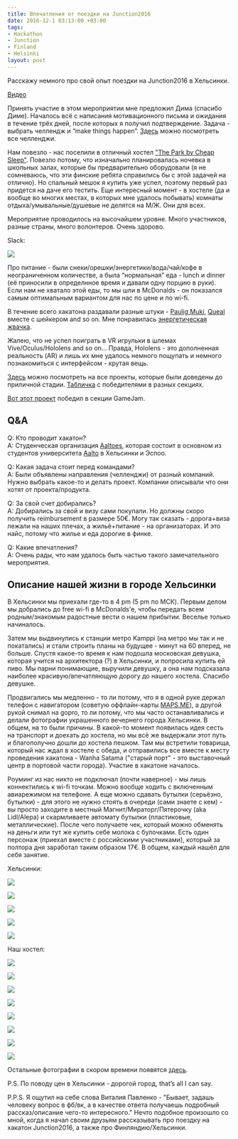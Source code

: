 ```yaml
---
title: Впечатления от поездки на Junction2016
date: 2016-12-1 03:13:00 +03:00
tags:
- Hackathon
- Junction
- Finland
- Helsinki
layout: post
---
```


Расскажу немного про свой опыт поездки на Junction2016 в Хельсинки.

[Видео](https://www.youtube.com/watch?v=SlRr1c946SQ&t=6s)

Принять участие в этом мероприятии мне предложил Дима (спасибо Диме).
Началось всё с написания мотивационного письма и ожидания в течение трёх дней, после которых я получил подтверждение. Задача - выбрать челлендж и “make things happen”. [Здесь](https://hackjunction.com/challenges/) можно посмотреть все челленджи.

Нам повезло - нас поселили в отличный хостел ["The Park by Cheap Sleep"](https://www.cheapsleep.fi/thepark/). Повезло потому, что изначально планировалась ночевка в школьных залах, которые бы предварительно оборудовали (я не сомневаюсь, что эти финские ребята справились бы с этой задачей на отлично). Но спальный мешок я купить уже успел, поэтому первый раз придется на даче его тестить.
Еще интересный момент - в хостеле (да и вообще во многих местах, в которых мне удалось побывать) комнаты отдыха/умывальные/душевые не делятся на М/Ж. Они для всех.

Мероприятие проводилось на высочайшем уровне. Много участников, разные страны, много волонтеров. Очень здорово.

Slack:

![](/assets/images/junction-2016/slack_screen.png)

Про питание - были снеки/орешки/энергетики/вода/чай/кофе в неограниченном количестве, а была “нормальная” еда - lunch и dinner (её приносили в определнное время и давали одну порцию в руки).
Если нам не хватало этой еды, то мы шли в McDonalds - он показался самым оптимальным вариантом для нас по цене и по wi-fi.

В течение всего хакатона раздавали разные штуки - [Paulig Muki](http://www.pauligshop.fi/fi_fi/paulig-muki?lang=en), [Queal](https://queal.com) вместе с шейкером and so on.
Мне понравилась [энергетическая жвачка](http://www.madcroc.com/gum/).

Жалею, что не успел поиграть в VR игрульки в шлемах Vive/Oculus/Hololens and so on... Правда, Hololens - это дополненная реальность (AR) и лишь их мне удалось немного пощупать и немного познакомиться с интерфейсом - крутая вещь.

[Здесь](https://junction2016.devpost.com/submissions) можно посмотреть на все проекты, которые были доведены до приличной стадии. [Табличка](https://docs.google.com/spreadsheets/d/1CP6QVoZ1MM57bPO_BxkbNOwoDxJmrbmTXrhWE-2xYiQ/edit#gid=0) с победителями в разных секциях.

[Вот этот проект](https://www.youtube.com/watch?v=CbUvywF3GTM) победил в секции GameJam.


## Q&A

Q: Кто проводит хакатон?<br>
A: Студенческая организация [Aaltoes](http://aaltoes.com), которая состоит в основном из студентов университета [Aalto](http://www.aalto.fi/en/) в Хельсинки и Эспоо.

Q: Какая задача стоит перед командами?<br>
A: Были объявлены направления (челленджи) от разный компаний. Нужно выбрать какое-то и делать проект. Компании описывали что они хотят от проекта/продукта.

Q: За свой счет добирались?<br>
A: Добирались за свой и визу сами покупали. Но должны скоро получить reimbursement в размере 50€. Могу так сказать - дорога+виза лежали на наших плечах, а жильё+питание - на организаторах. И это найс, потому что жилье и еда дорогие в финке.

Q: Какие впечатления?<br>
A: Очень рады, что нам удалось быть частью такого замечательного мероприятия.

## Описание нашей жизни в городе Хельсинки

В Хельсинки мы приехали где-то в 4 pm (5 pm по МСК). Первым делом мы добрались до free wi-fi в McDonalds’е, чтобы передать всем родным/знакомым радостные вести о нашем прибытии. Веселье только начиналось.

Затем мы выдвинулись к станции метро Kamppi (на метро мы так и не покатались) и стали строить планы на будущее - минут на 60 вперед, не больше.
Спустя какое-то время к нам подошла московская девушка, которая учится на архитектора (?) в Хельсинки, и попросила купить ей пиво. Мы парни понимающие, выручили девушку, а она нам подсказала наиболее красивую/впечатляющую дорогу до нашего хостела. Спасибо девушке.

Продвигались мы медленно - то ли потому, что я в одной руке держал телефон с навигатором (советую оффлайн-карты [MAPS.ME](https://maps.me)), а другой рукой снимал на gopro, то ли потому, что мы часто останавливались и делали фотографии украшенного вечернего города Хельсинки. В общем, на то были причины.
В какой-то момент появилась идея сесть на транспорт и доехать до хостела, но мы всё же выдержали этот путь и благополучно дошли до хостела пешком. Там мы встретили товарища, который нас ждал в хостеле с обеда, и отправились все вместе к месту проведения хакатона - Wanha Satama ("старый порт" - это выставочный центр в портовой части города). Участие в хакатоне началось.

Роуминг из нас никто не подключал (почти наверное) - мы лишь коннектились к wi-fi точкам. Можно вообще ходить с включенным авиарежимом на телефоне.
А еще можно сдавать бутылки (серьёзно, бутылки) - для этого не нужно стоять в очереди (сами знаете с кем) - вы просто заходите в местный Магнит/Мираторг/Пятерочку (aka Lidl/Alepa) и скармливаете автомату бутылки (пластиковые, металлические). После чего получаете чек, который можно обменять на деньги или тут же купить себе молока с булочками. Есть один персонаж (приехал вместе с российскими участниками), который за полтора дня заработал таким образом 17€. В общем, каждый нашёл для себя занятие.

Хельсинки:

![](/assets/images/junction-2016/helsinki_1.JPG)

![](/assets/images/junction-2016/helsinki_2.JPG)

![](/assets/images/junction-2016/helsinki_3.JPG)

![](/assets/images/junction-2016/helsinki_4.JPG)

![](/assets/images/junction-2016/helsinki_5.JPG)

Наш хостел:

![](/assets/images/junction-2016/hostel_1.JPG)

![](/assets/images/junction-2016/hostel_2.JPG)

![](/assets/images/junction-2016/hostel_3.JPG)

![](/assets/images/junction-2016/hostel_4.JPG)

![](/assets/images/junction-2016/hostel_5.JPG)

![](/assets/images/junction-2016/hostel_6.JPG)

![](/assets/images/junction-2016/hostel_7.JPG)

![](/assets/images/junction-2016/hostel_8.JPG)

Остальные фотографии в скором времени появятся [здесь](https://www.flickr.com/photos/149534838@N08/).

P.S. По поводу цен в Хельсинки - дорогой город, that’s all I can say.

P.P.S. Я ощутил на себе слова Виталия Павленко - "Бывает, задашь человеку вопрос в фб/вк, а в качестве ответа получаешь подробный рассказ/описание чего-то интересного." Нечто подобное произошло со мной, когда я начал своим друзьям рассказывать про поездку на хакатон Junction2016, а также про Финляндию/Хельсинки.
